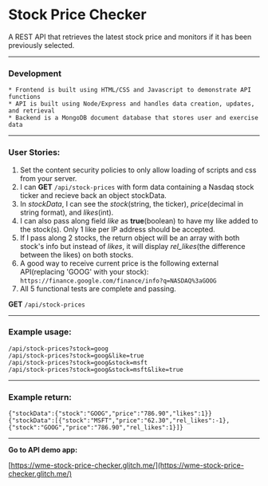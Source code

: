 # Stock Price Checker

A REST API that retrieves the latest stock price and monitors if it has been previously selected.

---
### Development
    * Frontend is built using HTML/CSS and Javascript to demonstrate API functions
    * API is built using Node/Express and handles data creation, updates, and retrieval
    * Backend is a MongoDB document database that stores user and exercise data

---
### User Stories:
  1. Set the content security policies to only allow loading of scripts and css from your server.
  2. I can __GET__ `/api/stock-prices` with form data containing a Nasdaq stock ticker and recieve back an object stockData.
  3. In *stockData*, I can see the *stock*(string, the ticker), *price*(decimal in string format), and *likes*(int).
  4. I can also pass along field *like* as **true**(boolean) to have my like added to the stock(s). Only 1 like per IP address should be accepted.
  5. If I pass along 2 stocks, the return object will be an array with both stock's info but instead of *likes*, it will display *rel_likes*(the difference between the likes) on both stocks.
  6. A good way to receive current price is the following external API(replacing 'GOOG' with your stock): 
    `https://finance.google.com/finance/info?q=NASDAQ%3aGOOG`
  7. All 5 functional tests are complete and passing.

__GET__ `/api/stock-prices`

---
### Example usage:

```
/api/stock-prices?stock=goog
/api/stock-prices?stock=goog&like=true
/api/stock-prices?stock=goog&stock=msft
/api/stock-prices?stock=goog&stock=msft&like=true
```

---
### Example return:
```
{"stockData":{"stock":"GOOG","price":"786.90","likes":1}}
{"stockData":[{"stock":"MSFT","price":"62.30","rel_likes":-1},{"stock":"GOOG","price":"786.90","rel_likes":1}]}
```
---
**Go to API demo app:**

[https://wme-stock-price-checker.glitch.me/](https://wme-stock-price-checker.glitch.me/)




